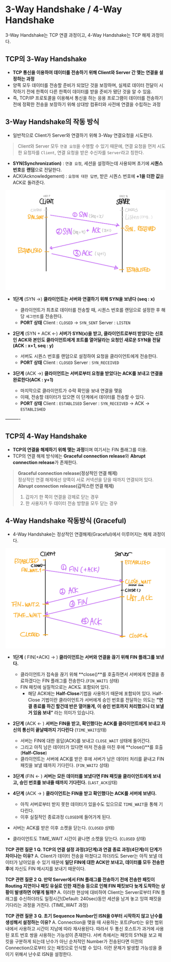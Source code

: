 # 3-Way Handshake / 4-Way Handshake
3-Way Handshake는 TCP 연결 과정이고, 4-Way Handshake는 TCP 해제 과정이다.

## TCP의 3-Way Handshake
* **TCP 통신을 이용하여 데이터를 전송하기 위해 Client와 Server 간 맺는 연결을 설정하는 과정**
* 양쪽 모두 데이터를 전송할 준비가 되었단 것을 보장하며, 실제로 데이터 전달이 시작하기 전에 한쪽이 다른 한쪽이 데이터를 받을 준비가 됐단 것을 알 수 있음.
* 즉, TCP/IP 프로토콜을 이용해서 통신을 하는 응용 프로그램이 데이터를 전송하기 전에 정확한 전송을 보장하기 위해 상대방 컴퓨터와 사전에 연결을 수립하는 과정

## 3-Way Handshake의 작동 방식
* 일반적으로 Client가 Server와 연결하기 위해 3-Way 연결요청을 시도한다.
> Client와 Server 모두 `연결 요청`을 수행할 수 있기 때문에, 연결 요청을 먼저 시도한 요청자를 `Client`, 연결 요청을 받은 수신자를 `Server`라고 칭한다.  

* **SYN(Synchronization)** : `연결 요청`, 세션을 설정하는데 사용되며 초기에 **시퀀스 번호**를 **랜덤**으로 전달한다.
* ACK(Acknowledgement) : `요청에 대한 답변`, 받은 시퀀스 번호에 **+1을 더한 값**을  ACK로 돌려준다.


![3way](./images/handshake1.jpeg)


* **1단계** (SYN ->)
**클라이언트는 서버와 연결하기 위해 SYN을 보낸다 (seq : x)**
	* 클라이언트가 최초로 데이터를 전송할 때, 시퀀스 번호를 랜덤으로 설정한 후 해당  `세그먼트`를 전송한다.
	* **PORT 상태**
	Client : `CLOSED` ->  `SYN_SENT`
	Server : `LISTEN`

* **2단계** (SYN + ACK <-)
**서버가 SYN(x)을 받고, 클라이언트로부터 받았다는 신호인 ACK와 본인도 클라이언트에게 포트를 열어달라는 요청인 새로운 SYN을 전달(ACK : x+1, seq : y)**
	* 서버도 시퀀스 번호를 랜덤으로 설정하여 요청을 클라이언트에게 전송한다.
	* **PORT 상태**
	Client : `CLOSED`
	Server : `SYN_RECEIVED`

* **3단계** (ACK ->)
**클라이언트는 서버로부터 요청을 받았다는 ACK를 보내고 연결을 완료한다(ACK : y+1)**
	* 마지막으로 클라이언트가 수락 확인을 보내 연결을 맺음
	* 이때, 전송할 데이터가 있으면 이 단계에서 데이터를 전송할 수 있다.
	* **PORT 상태**
	Client : `ESTABLISED`
	Server : `SYN_RECEIVED` -> ACK -> `ESTABLISHED`


———-

## TCP의 4-Way Handshake
* **TCP의 연결을 해제하기 위해 맺는 과정**이며 여기서는 FIN 플래그를 이용.
* TCP의 연결 해제 방식에는 **Graceful connection release**와 **Abrupt connection release**가 존재한다.

> **Graceful connection release(정상적인 연결 해제)**  
> 	정상적인 연결 해제에선 양쪽이 서로 커넥션을 닫을 때까지 연결되어 있다.  
> **Abrupt connection release(갑작스런 연결 해제)**  
> 	1. 갑자기 한 쪽이 연결을 강제로 닫는 경우  
> 	2. 한 사용자가 두 데이터 전송 방향을 모두 닫는 경우  

## 4-Way Handshake 작동방식 (Graceful)
* 4-Way Handshake는 정상적인 연결해제(Graceful)에서 이루어지는 해제 과정이다.

![4way](./images/handshake2.jpeg)


* **1단계** ( FIN[+ACK] -> )
**클라이언트는 서버와 연결을 끊기 위해 FIN 플래그를 보낸다.**
	* 클라이언트가 접속을 끊기 위해 **close()**를 호출하면서 서버에게 연결을 종료하겠다는 FIN 플래그를 전송한다.(`FIN_WAIT1` 상태)
	* FIN 패킷에 실질적으로는 ACK도 포함되어 있다.
		* 해당 ACK에는 **Half-Close**기법을 사용하기 때문에 포함되어 있다. Half-Close 기법이란 클라이언트가 서버에게 승인 번호를 전달하는 의도는 **”연결 종료를 하긴 할건데 반은 열어둘게, 이 승인 번호까지 처리했으니 더 보낼거 있음 보내”** 라는 의미가 있습니다.

* **2단계** (ACK <- )
**서버는 FIN을 받고, 확인했다는 ACK를 클라이언트에게 보내고 자신의 통신이 끝날때까지 기다린다** (`TIME_WAIT`상태)
	* 서버는 FIN에 대한 응답(ACK)를 보내고 `CLOSE_WAIT` 상태에 들어간다. 
	* 그리고 아직 남은 데이터가 있다면 마저 전송을 마친 후에 **close()**를 호출(**Half-Close**)
	* 클라이언트는 서버에 ACK를 받은 후에 서버가 남은 데이터 처리를 끝내고 FIN 패킷을 보낼 떄까지 기다린다. (`FIN_WAIT2` 상태)
	
* **3단계** (FIN <- )
**서버는 모든 데이터를 보냈다면 FIN 패킷을 클라이언트에게 보내고, 승인 번호를 보내줄 때까지 기다린다.** (`LAST_ACK`상태)

* **4단계** (ACK -> )
**클라이언트는 FIN을 받고 확인했다는 ACK를 서버에 보낸다.**
	* 아직 서버로부터 받지 못한 데이터가 있을수도 있으므로 `TIME_WAIT`을 통해 기다린다.
	* 이후 실질적인 종료과정 `CLOSED`에 들어가게 된다.

* 서버는 ACK를 받은 이후 소켓을 닫는다. (`CLOSED` 상태)
* 클라이언트도 TIME_WAIT 시간이 끝나면 소켓을 닫는다. (`CLOSED` 상태)


**TCP 관련 질문 1**
**Q. TCP의 연결 설정 과정(3단계)과 연결 종료 과정(4단계)이 단계가 차이나는 이유?**
A. Client가 데이터 전송을 마쳤다고 하더라도 Server는 아직 보낼 데이터가 남아있을 수 있기 때문에 **일단 FIN에 대한 ACK만 보내고, 데이터를 모두 전송한 후**에 자신도 FIN 메시지를 보내기 때문이다.

**TCP 관련 질문 2**
**Q. 만약 Server에서 FIN 플래그를 전송하기 전에 전송한 패킷이 Routing 지연이나 패킷 유실로 인한 재전송 등으로 인해 FIN 패킷보다 늦게 도착하는 상황이 발생하면 어떻게 될까?**
A. 이러한 현상에 대비하여 Client는 Server로부터 FIN 플래그를 수신하더라도 일정시간(Default: 240sec)동안 세션을 남겨 놓고 잉여 패킷을 기다리는 과정을 거친다. (TIME_WAIT 과정)

**TCP 관련 질문 3**
**Q. 초기 Sequence Number인 ISN을 0부터 시작하지 않고 난수를 생성해서 설정하는 이유?**
A. Connection을 맺을 때 사용하는 포트(Port)는 유한 범위 내에서 사용하고 시간이 지남에 따라 재사용된다. 따라서 두 통신 호스트가 과거에 사용된 포트 번호 쌍을 사용하는 가능성이 존재한다. 서버 측에서는 패킷의 SYN을 보고 패킷을 구분하게 되는데 난수가 아닌 순처적인 Number가 전송된다면 이전의 Connection으로부터 오는 패킷으로 인식할 수 있다. 이런 문제가 발생할 가능성을 줄이기 위해서 난수로 ISN을 설정한다.
